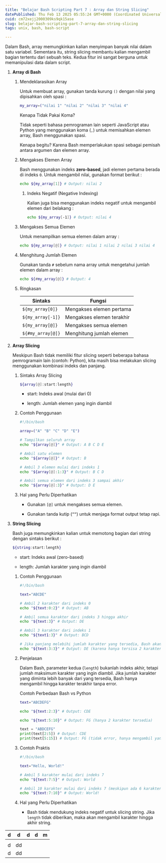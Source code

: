 ```yaml
---
title: "Belajar Bash Scripting Part 7 : Array dan String Slicing"
datePublished: Thu Feb 13 2025 05:55:24 GMT+0000 (Coordinated Universal Time)
cuid: cm72xejj2000309ks9qk15ase
slug: belajar-bash-scripting-part-7-array-dan-string-slicing
tags: unix, bash, bash-script

---
```


Dalam Bash, array memungkinkan kalian menyimpan banyak nilai dalam satu variabel. Sementara itu, string slicing membantu kalian mengambil bagian tertentu dari sebuah teks. Kedua fitur ini sangat berguna untuk memanipulasi data dalam script.

1. **Array di Bash**
    
    1. Mendeklarasikan Array
        
        Untuk membuat array, gunakan tanda kurung `()` dengan nilai yang dipisahkan oleh spasi :
        
        ```bash
        my_array=("nilai 1" "nilai 2" "nilai 3" "nilai 4"
        ```
        
        Kenapa Tidak Pakai Koma?
        
        Tidak seperti bahasa pemrograman lain seperti JavaScript atau Python yang menggunakan koma (`,`) untuk memisahkan elemen array, Bash menggunakan spasi.
        
        Kenapa begitu? Karena Bash memperlakukan spasi sebagai pemisah antara argumen dan elemen array.
        
    2. Mengakses Elemen Array
        
        Bash menggunakan indeks **zero-based**, jadi elemen pertama berada di indeks `0`. Untuk mengambil nilai, gunakan format berikut :
        
        ```bash
        echo ${my_array[1]} # Output: nilai 2
        ```
        
        1. Indeks Negatif (Negative Indexing)
            
            Kalian juga bisa menggunakan indeks negatif untuk mengambil elemen dari belakang :
            
            ```bash
            echo ${my_array[-1]} # Output: nilai 4
            ```
            
    3. Mengakses Semua Elemen
        
        Untuk menampilkan semua elemen dalam array :
        
        ```bash
        echo ${my_array[@]} # Output: nilai 1 nilai 2 nilai 3 nilai 4
        ```
        
    4. Menghitung Jumlah Elemen
        
        Gunakan tanda `#` sebelum nama array untuk mengetahui jumlah elemen dalam array :
        
        ```bash
        echo ${#my_array[@]} # Output: 4
        ```
        
    5. Ringkasan
        
        | Sintaks | Fungsi |
        | --- | --- |
        | `${my_array[0]}` | Mengakses elemen pertama |
        | `${my_array[-1]}` | Mengakses elemen terakhir |
        | `${my_array[@]}` | Mengakses semua elemen |
        | `${#my_array[@]}` | Menghitung jumlah elemen |
        
2. **Array Slicing**
    
    Meskipun Bash tidak memiliki fitur slicing seperti beberapa bahasa pemrogramain lain (contoh: Python), kita masih bisa melakukan slicing menggunakan kombinasi indeks dan panjang.
    
    1. Sintaks Array Slicing
        
        ```bash
        ${array[@]:start:length}
        ```
        
        * start: Indeks awal (mulai dari 0)
            
        * length: Jumlah elemen yang ingin diambil
            
    2. Contoh Penggunaan
        
        ```bash
        #!/bin/bash
        
        array=("A" "B" "C" "D" "E")
        
        # Tampilkan seluruh array
        echo "${array[@]}" # Output: A B C D E
        
        # Ambil satu elemen
        echo "${array[@]}" # Output: B
        
        # Ambil 3 elemen mulai dari indeks 1
        echo "${array[@]:1:3}" # Output: B C D
        
        # Ambil semua elemen dari indeks 3 sampai akhir
        echo "${array[@]:3}" # Output: D E
        ```
        
    3. Hal yang Perlu Diperhatikan
        
        * Gunakan `[@]` untuk mengakses semua elemen.
            
        * Gunakan tanda kutip (`””`) untuk menjaga format output tetap rapi.
            
3. **String Slicing**
    
    Bash juga memungkinkan kalian untuk memotong bagian dari string dengan sintaks berikut :
    
    ```bash
    ${string:start:length}
    ```
    
    * start: Indeks awal (zero-based)
        
    * length: Jumlah karakter yang ingin diambil
        
    
    1. Contoh Penggunaan
        
        ```bash
        #!/bin/bash
        
        text="ABCDE"
        
        # Ambil 2 karakter dari indeks 0
        echo "${text:0:2}" # Output: AB
        
        # Ambil semua karakter dari indeks 3 hingga akhir
        echo "${text:3}" # Output: DE
        
        # Ambil 3 karakter dari indeks 1
        echo "${text1:3}" # Output: BCD
        
        # Jika panjang melebihi jumlah karakter yang tersedia, Bash akan mengambil sampai akhir
        echo "${text:3:3}" # Output: DE (karena hanya tersisa 2 karakter)
        ```
        
    2. Penjelasan
        
        Dalam Bash, parameter kedua (`length`) bukanlah indeks akhir, tetapi jumlah maksimum karakter yang ingin diambil. Jika jumlah karakter yang diminta lebih banyak dari yang tersedia, Bash hanya mengambil hingga karakter terakhir tanpa error.
        
        Contoh Perbedaan Bash vs Python
        
        ```bash
        text="ABCDEFG"
        
        echo "${text:2:3}" # Output: CDE
        
        echo "${text:5:10}" # Output: FG (hanya 2 karakter tersedia)
        ```
        
        ```python
        text = "ABDCEFG"
        print(text[2:5]) # Output: CDE
        print(text[5:15]) # Output: FG (tidak error, hanya mengambil yang tersedia)
        ```
        
    3. Contoh Praktis
        
        ```bash
        #!/bin/bash
        
        text="Hello, World!"
        
        # Ambil 5 karakter mulai dari indeks 7
        echo "${text:7:5}" # Output: World
        
        # Ambil 10 karakter mulai dari indeks 7 (meskipun ada 6 karakter tersisa)
        echo "${text:7:10}" # Output: World!
        ```
        
    4. Hal yang Perlu Diperhatikan
        
        * Bash tidak mendukung indeks negatif untuk slicing string. Jika `length` tidak diberikan, maka akan mengambil karakter hingga akhir string.
            

| d | d | d | d | m |
| --- | --- | --- | --- | --- |
|  |  |  |  |  |
| d | dd |  |  |  |
| d | dd |  |  |  |